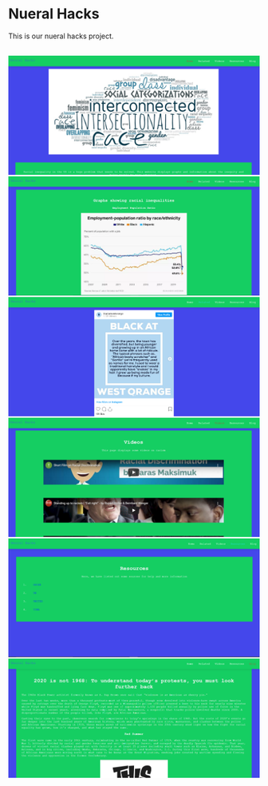 # Nueral Hacks

<p>This is our nueral hacks project.</p>
<br>
<img src="images/image1.png"><br>
<img src="images/image2.png"><br>
<img src="images/image3.png"><br>
<img src="images/image4.png"><br>
<img src="images/image5.png"><br>
<img src="images/image6.png"><br>

